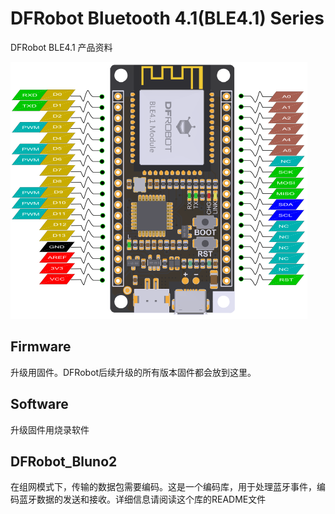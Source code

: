 # DFRobot Bluetooth 4.1(BLE4.1) Series

DFRobot BLE4.1 产品资料

![SVG1](https://raw.githubusercontent.com/DFRobot/binaryfiles/master/DFR0492/DFR0492svg1.png)

## Firmware
升级用固件。DFRobot后续升级的所有版本固件都会放到这里。

## Software
升级固件用烧录软件

## DFRobot_Bluno2
在组网模式下，传输的数据包需要编码。这是一个编码库，用于处理蓝牙事件，编码蓝牙数据的发送和接收。详细信息请阅读这个库的README文件

